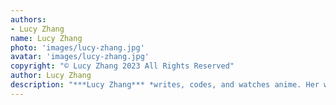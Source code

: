 ```yaml
---
authors:
- Lucy Zhang
name: Lucy Zhang
photo: 'images/lucy-zhang.jpg'
avatar: 'images/lucy-zhang.jpg'
copyright: "© Lucy Zhang 2023 All Rights Reserved"
author: Lucy Zhang
description: "***Lucy Zhang*** *writes, codes, and watches anime. Her work has appeared in* CRAFT, The Spectacle, Redivider, *and elsewhere. She is the author of the chapbooks* HOLLOWED *(Thirty West Publishing) and* ABSORPTION *(Harbor Review). Find her at [lucyzhang.tech](https://lucyzhang.tech) or on Twitter [@Dango_Ramen](https://twitter.com/Dango_Ramen).*"
---
```


